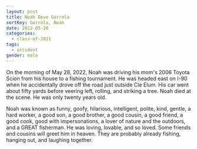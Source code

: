 ```yaml
---
layout: post
title: Noah Deve Gurrola
sortKey: Gurrola, Noah
date: 2022-05-28
categories:
  - class-of-2021
tags:
  - accident
gender: male
---
```

On the morning of May 28, 2022, Noah was driving his mom's 2006 Toyota Scion from his house to a fishing tournament. He was headed east on I-90 when he accidentally drove off the road just outside Cle Elum. His car went about fifty yards before veering left, rolling, and striking a tree. Noah died at the scene. He was only twenty years old.

Noah was known as funny, goofy, hilarious, intelligent, polite, kind, gentle, a hard worker, a good son, a good brother, a good cousin, a good friend, a good cook, good with impersonations, a lover of nature and the outdoors, and a GREAT fisherman. He was loving, lovable, and so loved. Some friends and cousins will greet him in heaven. They are probably already fishing, hanging out, and laughing together.